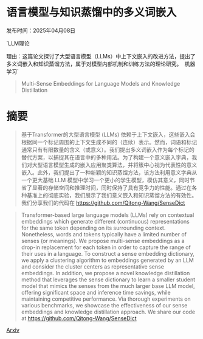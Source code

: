 # 语言模型与知识蒸馏中的多义词嵌入

发布时间：2025年04月08日

`LLM理论

理由：这篇论文探讨了大型语言模型（LLMs）中上下文嵌入的改进方法，提出了多义词嵌入和知识蒸馏方法，属于对模型内部机制和训练方法的理论研究。` `机器学习`

> Multi-Sense Embeddings for Language Models and Knowledge Distillation

# 摘要

> 基于Transformer的大型语言模型 (LLMs) 依赖于上下文嵌入，这些嵌入会根据同一个标记周围的上下文生成不同的（连续）表示。然而，词语和标记通常只有有限数量的含义（或意义）。我们提出多义词嵌入作为每个标记的替代方案，以捕捉其在语言中的多种用法。为了构建一个意义嵌入字典，我们对大型语言模型生成的嵌入应用聚类算法，并将簇中心视为代表性的意义嵌入。此外，我们提出了一种新颖的知识蒸馏方法，该方法利用意义字典从一个更大基础 LLM 模型中学习一个更小的学生模型，模仿其意义，同时节省了显著的存储空间和推理时间，同时保持了具有竞争力的性能。通过在各种基准上的彻底实验，我们展示了我们意义嵌入和知识蒸馏方法的有效性。我们分享我们的代码在 https://github.com/Qitong-Wang/SenseDict

> Transformer-based large language models (LLMs) rely on contextual embeddings which generate different (continuous) representations for the same token depending on its surrounding context. Nonetheless, words and tokens typically have a limited number of senses (or meanings). We propose multi-sense embeddings as a drop-in replacement for each token in order to capture the range of their uses in a language. To construct a sense embedding dictionary, we apply a clustering algorithm to embeddings generated by an LLM and consider the cluster centers as representative sense embeddings. In addition, we propose a novel knowledge distillation method that leverages the sense dictionary to learn a smaller student model that mimics the senses from the much larger base LLM model, offering significant space and inference time savings, while maintaining competitive performance. Via thorough experiments on various benchmarks, we showcase the effectiveness of our sense embeddings and knowledge distillation approach. We share our code at https://github.com/Qitong-Wang/SenseDict

[Arxiv](https://arxiv.org/abs/2504.06036)